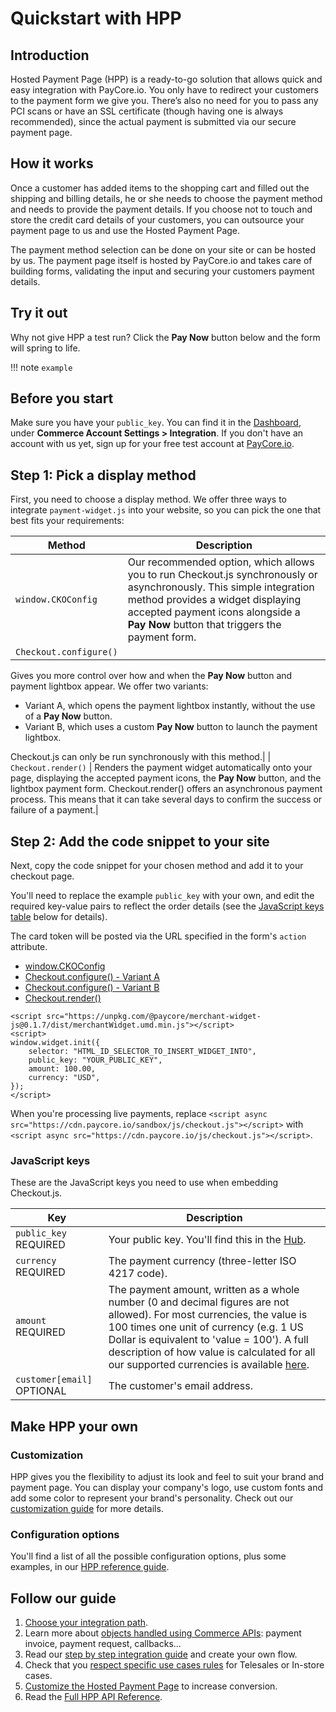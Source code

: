 # Quickstart with HPP

## Introduction

Hosted Payment Page (HPP) is a ready-to-go solution that allows quick and easy integration with PayCore.io. You only have to redirect your customers to the payment form we give you. There’s also no need for you to pass any PCI scans or have an SSL certificate (though having one is always recommended), since the actual payment is submitted via our secure payment page.

## How it works

Once a customer has added items to the shopping cart and filled out the shipping and billing details, he or she needs to choose the payment method and needs to provide the payment details. If you choose not to touch and store the credit card details of your customers, you can outsource your payment page to us and use the Hosted Payment Page.

The payment method selection can be done on your site or can be hosted by us. The payment page itself is hosted by PayCore.io and takes care of building forms, validating the input and securing your customers payment details.

## Try it out

Why not give HPP a test run? Click the  **Pay Now**  button below and the form will spring to life.

!!! note
    `example`




## Before you start

Make sure you have your  `public_key`. You can find it in the  [Dashboard](https://dashboard.paycore.io/), under  **Commerce Account Settings > Integration**. If you don't have an account with us yet, sign up for your free test account at  [PayCore.io](https://dashboard.paycore.io/).

## Step 1:  Pick a display method

First, you need to choose a display method. We offer three ways to integrate `payment-widget.js` into your website, so you can pick the one that best fits your requirements:

| Method | Description |
|---|---|
|`window.CKOConfig` | Our recommended option, which allows you to run Checkout.js synchronously or asynchronously. This simple integration method provides a widget displaying accepted payment icons alongside a  **Pay Now**  button that triggers the payment form.
| `Checkout.configure()` | 
Gives you more control over how and when the  **Pay Now**  button and payment lightbox appear. We offer two variants:

-   Variant A, which opens the payment lightbox instantly, without the use of a  **Pay Now**  button.
-   Variant B, which uses a custom  **Pay Now**  button to launch the payment lightbox.

Checkout.js can only be run synchronously with this method.|
| `Checkout.render()` | Renders the payment widget automatically onto your page, displaying the accepted payment icons, the  **Pay Now**  button, and the lightbox payment form. Checkout.render() offers an asynchronous payment process. This means that it can take several days to confirm the success or failure of a payment.|

## Step 2:  Add the code snippet to your site

Next, copy the code snippet for your chosen method and add it to your checkout page.

You'll need to replace the example  `public_key`  with your own, and edit the required key-value pairs to reflect the order details (see the  [JavaScript keys table](https://docs.paycore.io/docs/checkoutjs#section-javascript-keys)  below for details).

The card token will be posted via the URL specified in the form's  `action`  attribute.

-   [window.CKOConfig](https://docs.paycore.io/docs/checkoutjs)
-   [Checkout.configure() - Variant A](https://docs.paycore.io/docs/checkoutjs)
-   [Checkout.configure() - Variant B](https://docs.paycore.io/docs/checkoutjs)
-   [Checkout.render()](https://docs.paycore.io/docs/checkoutjs)

```
<script src="https://unpkg.com/@paycore/merchant-widget-js@0.1.7/dist/merchantWidget.umd.min.js"></script>
<script>
window.widget.init({
    selector: "HTML_ID_SELECTOR_TO_INSERT_WIDGET_INTO",
    public_key: "YOUR_PUBLIC_KEY",
    amount: 100.00,
    currency: "USD",
});
</script>
```

When you're processing live payments, replace  `<script async src="https://cdn.paycore.io/sandbox/js/checkout.js"></script>`  with  `<script async src="https://cdn.paycore.io/js/checkout.js"></script>`.

### JavaScript keys

These are the JavaScript keys you need to use when embedding Checkout.js.

| Key | Description |
|---|---|
| `public_key` REQUIRED | Your public key. You'll find this in the  [Hub](https://dashboard.paycore.io/).|
| `currency` REQUIRED | The payment currency (three-letter ISO 4217 code).|
| `amount` REQUIRED | The payment amount, written as a whole number (0 and decimal figures are not allowed). For most currencies, the value is 100 times one unit of currency (e.g. 1 US Dollar is equivalent to 'value = 100'). A full description of how value is calculated for all our supported currencies is available  [here](https://docs.paycore.io/docs/calculating-the-value). |
| `customer[email]` OPTIONAL | The customer's email address. |

## Make HPP your own

### Customization

HPP gives you the flexibility to adjust its look and feel to suit your brand and payment page. You can display your company's logo, use custom fonts and add some color to represent your brand's personality. Check out our [customization guide](/products/hpp/customization/) for more details.

### Configuration options

You'll find a list of all the possible configuration options, plus some examples, in our [HPP reference guide](/products/hpp/guide/).


## Follow our guide

1.  [Choose your integration path](/products/hpp/integration-methods/).
2.  Learn more about  [objects handled using Commerce APIs](/products/hpp/integration-overview/): payment invoice, payment request, callbacks…
3.  Read our  [step by step integration guide](/products/hpp/integration-guide/)  and create your own flow.
4.  Check that you  [respect specific use cases rules](/products/hpp/#use-cases)  for Telesales or In-store cases.
5.  [Customize the Hosted Payment Page](/products/hpp/customization/)  to increase conversion.
6.  Read the  [Full HPP API Reference](/integration/api-references/#commerce-hpp).